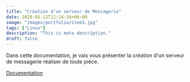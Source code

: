 ```yaml
---
title: "Création d'un serveur de Messagerie"
date: 2020-05-12T12:14:34+06:00
image: "images/portfolio/item3.jpg"
tags: ["Linux"]
description: "This is meta description."
draft: false
---
```



Dans cette documentation, je vais vous présenter la création d'un serveur de messagerie réaliser de toute pièce.

[Documentation](/modele-cv-original-futuriste.pdf)
